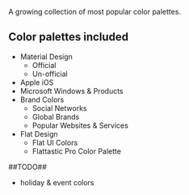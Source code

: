 A growing collection of most popular color palettes.

Color palettes included
-----------------------

* Material Design
  * Official
  * Un-official
* Apple iOS
* Microsoft Windows & Products
* Brand Colors
  * Social Networks
  * Global Brands
  * Popular Websites & Services
* Flat Design
  * Flat UI Colors
  * Flattastic Pro Color Palette

##TODO##
* holiday & event colors

